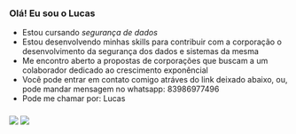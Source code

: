 ### Olá! Eu sou o Lucas 
- Estou cursando *segurança de dados* 
-  Estou desenvolvendo minhas skills para contribuir com a corporação o desenvolvimento da segurança dos dados e sistemas da mesma
- Me encontro aberto a propostas de corporações que buscam a um colaborador dedicado ao crescimento exponêncial
- Você pode entrar em contato comigo atráves do link deixado abaixo, ou, pode mandar mensagem no whatsapp: 83986977496
- Pode me chamar por: Lucas
###
<div>
<a href="https://www.instagram.com/luct2w/" target="_blank"><img src="https://img.shields.io/badge/-Instagram-%23E4405F?style=for-the- badge&logo=instagram&logoColor=white" target="_blank"></a>
  <a href="https://www.linkedin.com/in/lucas-victor-538325187/" target="_blank"><img src="https://img.shields.io/badge/LinkedIn-0077B5?style=for-the-badge&logo=linkedin&logoColor=white" target="_blank"></a>
</div>

